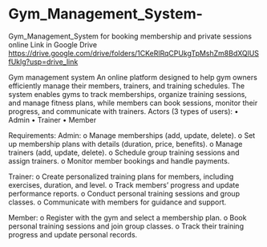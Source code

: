# Gym_Management_System-
Gym_Management_System for booking  membership and private sessions online 
Link in Google Drive
https://drive.google.com/drive/folders/1CKeRlRqCPUkgTpMshZm8BdXQlUSfUklg?usp=drive_link

Gym management system 
An online platform designed to help gym owners efficiently manage their 
members, trainers, and training schedules. The system enables gyms to track 
memberships, organize training sessions, and manage fitness plans, while 
members can book sessions, monitor their progress, and communicate with 
trainers. 
Actors (3 types of users): 
• Admin 
• Trainer 
• Member 
 
Requirements: 
Admin: 
o Manage memberships (add, update, delete). 
o Set up membership plans with details (duration, price, benefits). 
o Manage trainers (add, update, delete). 
o Schedule group training sessions and assign trainers. 
o Monitor member bookings and handle payments. 
 
Trainer: 
o Create personalized training plans for members, including exercises, 
duration, and level. 
o Track members’ progress and update performance reports. 
o Conduct personal training sessions and group classes. 
o Communicate with members for guidance and support. 

 
Member: 
o Register with the gym and select a membership plan. 
o Book personal training sessions and join group classes. 
o Track their training progress and update personal records. 
